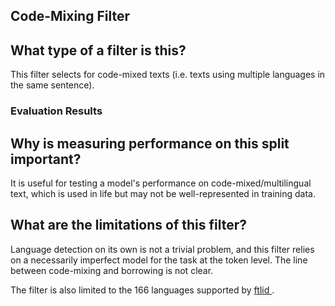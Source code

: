 ## Code-Mixing Filter

## What type of a filter is this?

This filter selects for code-mixed texts (i.e. texts using multiple 
languages in the same sentence).

### Evaluation Results



## Why is measuring performance on this split important?

It is useful for testing a model's performance on code-mixed/multilingual text,
which is used in life but may not be well-represented in training data.

## What are the limitations of this filter?

Language detection on its own is not a trivial problem, and this filter relies
on a necessarily imperfect model for the task at the token level. The line
between code-mixing and borrowing is not clear.

The filter is also limited to the 166 languages supported by [ftlid
](https://pypi.org/project/ftlid/).
